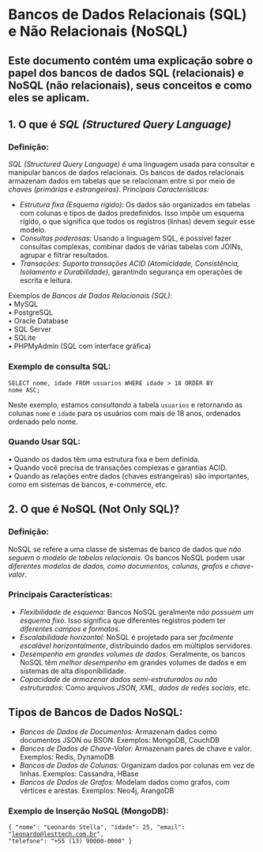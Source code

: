 # Bancos de Dados Relacionais (SQL) e Não Relacionais (NoSQL)
## Este documento contém uma explicação sobre o papel dos <b>bancos de dados SQL (relacionais)</b> e <b>NoSQL (não relacionais)</b>, seus conceitos e como eles se aplicam.

## 1. O que é *SQL (Structured Query Language)*
### Definição:
*SQL (Structured Query Language)* é uma linguagem usada para consultar e manipular bancos de dados relacionais. Os bancos de dados relacionais armazenam dados em tabelas que se relacionam entre si por meio de _chaves (primárias e estrangeiras)_.
*Principais Características:*
- *Estrutura fixa (Esquema rígido):* Os dados são organizados em tabelas com colunas e tipos de dados predefinidos. Isso impõe um esquema rígido, o que significa que todos os registros (linhas) devem seguir esse modelo.
- *Consultas poderosas:* Usando a linguagem SQL, é possível fazer consultas complexas, combinar dados de várias tabelas com JOINs, agrupar e filtrar resultados.
- *Transações: Suporta transações _ACID (Atomicidade, Consistência, Isolamento e Durabilidade)_*, garantindo segurança em operações de escrita e leitura.

Exemplos de *Bancos de Dados Relacionais (SQL)*:
<br>
• MySQL
<br>
• PostgreSQL
<br>
• Oracle Database
<br>
• SQL Server
<br>
• SQLite
<br>
• PHPMyAdmin (SQL com interface gráfica)

### Exemplo de consulta SQL:
<code>SELECT nome, idade
FROM usuarios
WHERE idade > 18
ORDER BY nome ASC;
</code>

Neste exemplo, estamos *consultando* a tabela <code>usuarios</code> e retornando as colunas <code>nome</code> e <code>idade</code> para os usuários com mais de 18 anos, ordenados ordenado pelo nome.

### Quando Usar SQL:
• Quando os dados têm uma estrutura fixa e bem definida.
<br>
• Quando você precisa de transações complexas e garantias ACID.
<br>
• Quando as relações entre dados (chaves estrangeiras) são importantes, como em sistemas de bancos, e-commerce, etc.


## 2. O que é NoSQL (Not Only SQL)?
### Definição:
NoSQL se refere a uma classe de sistemas de banco de dados que _não seguem o modelo de tabelas relacionais_. Os bancos NoSQL podem usar _diferentes modelos de dados, como documentos, colunas, grafos e chave-valor_.

### Principais Características:
- *Flexibilidade de esquema:* Bancos NoSQL geralmente _não possuem um esquema fixo_. Isso significa que diferentes registros podem ter *diferentes campos e formatos*.
- *Escalabilidade horizontal:* NoSQL é projetado para ser _facilmente escalável horizontalmente_, distribuindo dados em múltiplos servidores.
- *Desempenho em grandes volumes de dados:* Geralmente, os bancos NoSQL têm _melhor desempenho_ em grandes volumes de dados e em sistemas de alta disponibilidade.
- *Capacidade de armazenar dados semi-estruturados ou não estruturados:* Como arquivos _JSON, XML, dados de redes sociais_, etc.

## Tipos de Bancos de Dados NoSQL:
- *Bancos de Dados de Documentos:* Armazenam dados como documentos JSON ou BSON.
    Exemplos: MongoDB, CouchDB
- *Bancos de Dados de Chave-Valor:* Armazenam pares de chave e valor.
    Exemplos: Redis, DynamoDB
- *Bancos de Dados de Colunas:* Organizam dados por colunas em vez de linhas.
    Exemplos: Cassandra, HBase
- *Bancos de Dados de Grafos:* Modelam dados como grafos, com vértices e arestas.
    Exemplos: Neo4j, ArangoDB

### Exemplo de Inserção NoSQL (MongoDB):
<code>{
    "nome": "Leonardo Stella",
    "idade": 25,
    "email": "leonardo@lesttech.com.br",
    "telefone": "+55 (13) 90000-0000"
}
</code>